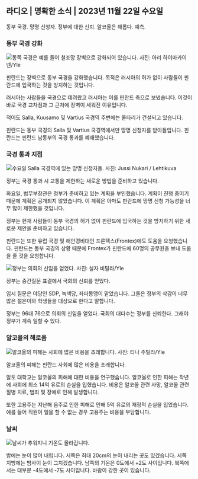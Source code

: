 ## 라디오 \| 명확한 소식 \| 2023년 11월 22일 수요일

동부 국경. 망명 신청자. 정부에 대한 신뢰. 알코올은 해롭다. 예측.

### 동부 국경 강화

![동쪽 국경은 예를 들어 철조망 장벽으로 강화되어 있습니다. 사진: 아리 하이마카이넨/Yle](https://images.cdn.yle.fi/image/upload/c_crop,h_3078,w_5472,x_0,y_157/ar_1.7777777777777777,c_fill,g_faces,h_675,w_1200/dpr_1.0/q_auto:eco/f_auto/fl_lossy/v1700489748/39-1203622655b691ed016a)

핀란드는 장벽으로 동부 국경을 강화했습니다. 목적은 러시아의 허가 없이 사람들이 핀란드에 입국하는 것을 방지하는 것입니다.

러시아는 사람들을 국경으로 데려왔고 러시아는 이를 핀란드 측으로 보냈습니다. 이것이 바로 국경 교차점과 그 근처에 장벽이 세워진 이유입니다.

적어도 Salla, Kuusamo 및 Vartius 국경역 주변에는 울타리가 건설되고 있습니다.

핀란드는 동부 국경의 Salla 및 Vartius 국경역에서만 망명 신청자를 받아들입니다. 핀란드는 핀란드 남동부의 국경 통과를 폐쇄했습니다.

### 국경 통과 지점

![수요일 Salla 국경역에 있는 망명 신청자들. 사진: Jussi Nukari / Lehtikuva](https://images.cdn.yle.fi/image/upload/c_crop,h_2879,w_5119,x_0,y_429/ar_1.7777777777777777,c_fill,g_faces,h_675,w_1200/dpr_1.0/q_auto:eco/f_auto/fl_lossy/v1700655653/39-1204918655df1f3cef50)

정부는 국경 통과 시 교통을 제한하는 새로운 방법을 준비하고 있습니다.

화요일, 법무부장관은 정부가 준비하고 있는 계획을 부인했습니다. 계획이 진행 중이기 때문에 계획은 공개되지 않았습니다. 이 계획은 아마도 핀란드에 망명 신청 가능성을 너무 많이 제한했을 것입니다.

정부는 현재 사람들이 동부 국경의 허가 없이 핀란드에 입국하는 것을 방지하기 위한 새로운 제안을 준비하고 있습니다.

핀란드는 또한 유럽 국경 및 해안경비대인 프론텍스(Frontex)에도 도움을 요청했습니다. 핀란드는 동부 국경의 상황 때문에 Frontex가 핀란드에 60명의 공무원을 보내 도움을 줄 것을 요청합니다.

![정부는 의회의 신임을 얻었다. 사진: 실자 비탈라/Yle](https://images.cdn.yle.fi/image/upload/c_crop,h_2241,w_3983,x_0,y_325/ar_1.7777777777777777,c_fill,g_faces,h_675,w_1200/dpr_1.0/q_auto:eco/f_auto/fl_lossy/v1696934704/39-118409465252a7d6dc9d)

정부는 중간질문 표결에서 국회의 신뢰를 얻었다.

임시 질문은 야당인 SDP, 녹색당, 좌파동맹이 맡았습니다. 그들은 정부의 삭감이 너무 많은 젊은이와 학생들을 대상으로 한다고 말합니다.

정부는 96대 76으로 의회의 신임을 얻었다. 국회의 대다수는 정부를 신뢰한다. 그래야 정부가 계속 일할 수 있다.

### 알코올의 해로움

![알코올의 피해는 사회에 많은 비용을 초래합니다. 사진: 티나 주틸라/Yle](https://images.cdn.yle.fi/image/upload/c_crop,h_2944,w_5235,x_0,y_312/ar_1.7777777777777777,c_fill,g_faces,h_675,w_1200/dpr_1.0/q_auto:eco/f_auto/fl_lossy/v1700406169/39-1203003655a1febe291f)

알코올의 피해는 핀란드 사회에 많은 비용을 초래합니다.

알토 대학교는 알코올의 피해에 대한 비용을 연구했습니다. 알코올로 인한 피해는 작년에 사회에 최소 14억 유로의 손실을 입혔습니다. 비용은 알코올 관련 사망, 알코올 관련 질병 치료, 범죄 및 장애로 인해 발생합니다.

또한 고용주는 지난해 음주로 인한 피해로 인해 5억 유로의 재정적 손실을 입었습니다. 예를 들어 직원이 일을 할 수 없는 경우 고용주는 비용을 부담합니다.

### 날씨

![날씨가 추워지니 기온도 올라갑니다.](https://images.cdn.yle.fi/image/upload/c_crop,h_1080,w_1919,x_0,y_0/ar_1.7777777777777777,c_fill,g_faces,h_675,w_1200/dpr_1.0/q_auto:eco/f_auto/fl_lossy/v1700671048/39-1205140655e2e229bced)

밤에는 눈이 많이 내립니다. 서쪽은 최대 20cm의 눈이 내리는 곳도 있겠습니다. 서쪽 지방에는 밤사이 눈이 그치겠습니다. 남쪽의 기온은 0도에서 +2도 사이입니다. 북쪽에서는 대부분 -4도에서 -7도 사이입니다. 바람이 강한 곳이 있습니다.
